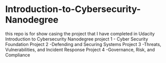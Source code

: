 # Introduction-to-Cybersecurity-Nanodegree
this repo is for show casing the project that I have completed in Udacity Introduction to Cybersecurity Nanodegree
project 1 - Cyber Security Foundation
Project 2 -Defending and Securing Systems
Project 3 -Threats, Vulnerabilities, and Incident Response
Project 4 -Governance, Risk, and Compliance
